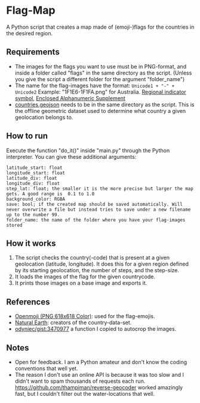 # Flag-Map

A Python script that creates a map made of (emoji-)flags for the countries in the desired region.

## Requirements

- The images for the flags you want to use must be in PNG-format, and inside a folder called "flags" in the same directory as the script. (Unless you give the script a different folder for the argument "folder_name")
- The name for the flag-images have the format: `Unicode1 + "-" + Unicode2` Example: "1F1E6-1F1FA.png" for Australia. [Regional indicator symbol](https://en.wikipedia.org/wiki/Regional_indicator_symbol), [Enclosed Alphanumeric Supplement](https://en.wikipedia.org/wiki/Enclosed_Alphanumeric_Supplement)
- [countries.geojson](https://github.com/datasets/geo-countries/tree/master/data) needs to be in the same directory as the script. This is the offline geometric dataset used to determine what country a given geolocation belongs to.

## How to run

Execute the function "do_it()" inside "main.py" through the Python interpreter.
You can give these additional arguments:

    latitude_start: float
    longitude_start: float
    latitude_div: float
    longitude_div: float
    step_lat: float; the smaller it is the more precise but larger the map gets. A good range is  0.1 to 1.0
    background_color: RGBA
    save: bool; if the created map should be saved automatically. Will never overwrite a file but instead tries to save under a new filename up to the number 99.
    folder_name: the name of the folder where you have your flag-images stored
    
## How it works

1. The script checks the country(-code) that is present at a given geolocation (latitude, longitude). It does this for a given region defined by its starting geolocation, the number of steps, and the step-size.
2. It loads the images of the flag for the given countrycode.
3. It prints those images on a base image and exports it.

## References

- [Openmoji (PNG 618x618 Color)](https://github.com/hfg-gmuend/openmoji): used for the flag-emojis.
- [Natural Earth](https://www.naturalearthdata.com/): creators of the country-data-set.
- [odyniec/gist:3470977](https://gist.github.com/odyniec/3470977) a function I copied to autocrop the images.

## Notes

- Open for feedback. I am a Python amateur and don't know the coding conventions that well yet.
- The reason I don't use an online API is because it was too slow and I didn't want to spam thousands of requests each run. https://github.com/thampiman/reverse-geocoder worked amazingly fast, but I couldn't filter out the water-locations that well.
